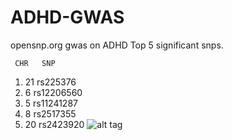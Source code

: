 # ADHD-GWAS
opensnp.org gwas on ADHD
Top 5 significant snps.
     
     CHR   SNP
  1. 21 rs225376
  2. 6  rs12206560
  3. 5  rs11241287
  4. 8  rs2517355
  5. 20 rs2423920
![alt tag]()

